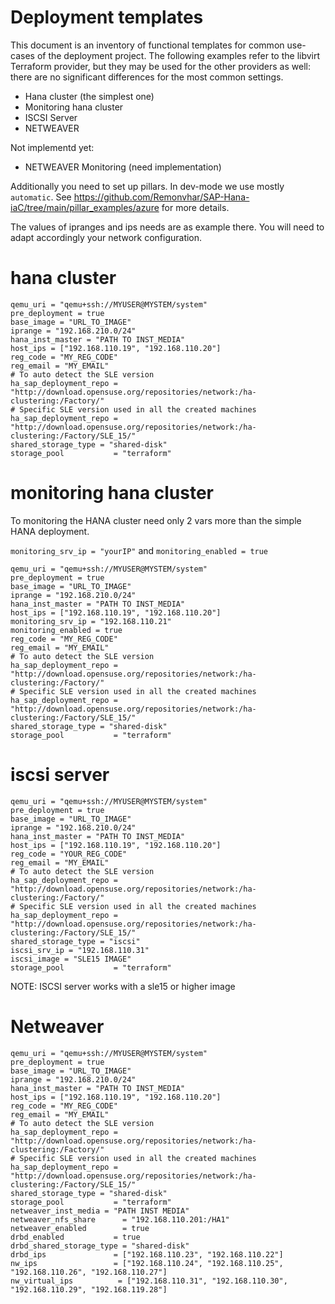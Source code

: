 # Deployment templates

This document is an inventory of functional templates for common use-cases of the deployment project.
The following examples refer to the libvirt Terraform provider, but they may be used for the other providers as well: there are no significant differences for the most common settings.


- Hana cluster (the simplest one)
- Monitoring hana cluster
- ISCSI Server
- NETWEAVER

Not implementd yet:
- NETWEAVER Monitoring (need implementation)

Additionally you need to set up pillars. In dev-mode we use mostly `automatic`.
See https://github.com/Remonvhar/SAP-Hana-iaC/tree/main/pillar_examples/azure for more details.

The values of ipranges and ips needs are as example there. You will need to adapt accordingly your network configuration.


# hana cluster

```
qemu_uri = "qemu+ssh://MYUSER@MYSTEM/system"
pre_deployment = true
base_image = "URL_TO_IMAGE"
iprange = "192.168.210.0/24"
hana_inst_master = "PATH TO INST_MEDIA"
host_ips = ["192.168.110.19", "192.168.110.20"]
reg_code = "MY_REG_CODE"
reg_email = "MY_EMAIL"
# To auto detect the SLE version
ha_sap_deployment_repo = "http://download.opensuse.org/repositories/network:/ha-clustering:/Factory/"
# Specific SLE version used in all the created machines
ha_sap_deployment_repo = "http://download.opensuse.org/repositories/network:/ha-clustering:/Factory/SLE_15/"
shared_storage_type = "shared-disk"
storage_pool           = "terraform"
```

# monitoring hana cluster

To monitoring the HANA cluster need only 2 vars more than the simple HANA deployment.


`monitoring_srv_ip = "yourIP"` and `monitoring_enabled = true`

```
qemu_uri = "qemu+ssh://MYUSER@MYSTEM/system"
pre_deployment = true
base_image = "URL_TO_IMAGE"
iprange = "192.168.210.0/24"
hana_inst_master = "PATH TO INST_MEDIA"
host_ips = ["192.168.110.19", "192.168.110.20"]
monitoring_srv_ip = "192.168.110.21"
monitoring_enabled = true
reg_code = "MY_REG_CODE"
reg_email = "MY_EMAIL"
# To auto detect the SLE version
ha_sap_deployment_repo = "http://download.opensuse.org/repositories/network:/ha-clustering:/Factory/"
# Specific SLE version used in all the created machines
ha_sap_deployment_repo = "http://download.opensuse.org/repositories/network:/ha-clustering:/Factory/SLE_15/"
shared_storage_type = "shared-disk"
storage_pool           = "terraform"
```

# iscsi server

```
qemu_uri = "qemu+ssh://MYUSER@MYSTEM/system"
pre_deployment = true
base_image = "URL_TO_IMAGE"
iprange = "192.168.210.0/24"
hana_inst_master = "PATH TO INST_MEDIA"
host_ips = ["192.168.110.19", "192.168.110.20"]
reg_code = "YOUR_REG_CODE"
reg_email = "MY_EMAIL"
# To auto detect the SLE version
ha_sap_deployment_repo = "http://download.opensuse.org/repositories/network:/ha-clustering:/Factory/"
# Specific SLE version used in all the created machines
ha_sap_deployment_repo = "http://download.opensuse.org/repositories/network:/ha-clustering:/Factory/SLE_15/"
shared_storage_type = "iscsi"
iscsi_srv_ip = "192.168.110.31"
iscsi_image = "SLE15 IMAGE"
storage_pool           = "terraform"
```

NOTE: ISCSI server works with a sle15 or higher image

# Netweaver

```
qemu_uri = "qemu+ssh://MYUSER@MYSTEM/system"
pre_deployment = true
base_image = "URL_TO_IMAGE"
iprange = "192.168.210.0/24"
hana_inst_master = "PATH TO INST_MEDIA"
host_ips = ["192.168.110.19", "192.168.110.20"]
reg_code = "MY_REG_CODE"
reg_email = "MY_EMAIL"
# To auto detect the SLE version
ha_sap_deployment_repo = "http://download.opensuse.org/repositories/network:/ha-clustering:/Factory/"
# Specific SLE version used in all the created machines
ha_sap_deployment_repo = "http://download.opensuse.org/repositories/network:/ha-clustering:/Factory/SLE_15/"
shared_storage_type = "shared-disk"
storage_pool           = "terraform"
netweaver_inst_media = "PATH INST MEDIA"
netweaver_nfs_share      = "192.168.110.201:/HA1"
netweaver_enabled        = true
drbd_enabled           = true
drbd_shared_storage_type = "shared-disk"
drbd_ips               = ["192.168.110.23", "192.168.110.22"]
nw_ips                 = ["192.168.110.24", "192.168.110.25", "192.168.110.26", "192.168.110.27"]
nw_virtual_ips          = ["192.168.110.31", "192.168.110.30", "192.168.110.29", "192.168.119.28"]
```

